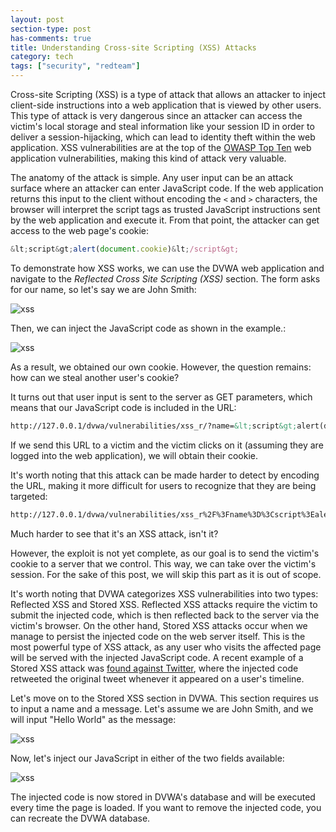 ```yaml
---
layout: post
section-type: post
has-comments: true
title: Understanding Cross-site Scripting (XSS) Attacks
category: tech
tags: ["security", "redteam"]
---
```


Cross-site Scripting (XSS) is a type of attack that allows an attacker to inject
client-side instructions into a web application that is viewed by other users.
This type of attack is very dangerous since an attacker can access the victim's
local storage and steal information like your session ID in order to deliver a
session-hijacking, which can lead to identity theft within the web application.
XSS vulnerabilities are at the top of the
[OWASP Top Ten](https://www.owasp.org/index.php/Category:OWASP_Top_Ten_Project#tab=OWASP_Top_10_for_2017_Release_Candidate)
web application vulnerabilities, making this kind of attack very valuable.

The anatomy of the attack is simple. Any user input can be an attack surface
where an attacker can enter JavaScript code. If the web application returns this
input to the client without encoding the `<` and `>` characters, the browser
will interpret the script tags as trusted JavaScript instructions sent by the
web application and execute it. From that point, the attacker can get access to
the web page's cookie:

```javascript
&lt;script&gt;alert(document.cookie)&lt;/script&gt;
```

To demonstrate how XSS works, we can use the DVWA web application and navigate
to the _Reflected Cross Site Scripting (XSS)_ section. The form asks for our
name, so let's say we are John Smith:

![xss](/img/posts/xss/xss-0.png)

Then, we can inject the JavaScript code as shown in the example.:

![xss](/img/posts/xss/xss-1.png)

As a result, we obtained our own cookie. However, the question remains: how can
we steal another user's cookie?

It turns out that user input is sent to the server as GET parameters, which
means that our JavaScript code is included in the URL:

```html
http://127.0.0.1/dvwa/vulnerabilities/xss_r/?name=&lt;script&gt;alert(document.cookie)&lt;/script&gt;
```

If we send this URL to a victim and the victim clicks on it (assuming they are
logged into the web application), we will obtain their cookie.

It's worth noting that this attack can be made harder to detect by encoding the
URL, making it more difficult for users to recognize that they are being
targeted:

```html
http://127.0.0.1/dvwa/vulnerabilities/xss_r%2F%3Fname%3D%3Cscript%3Ealert(document.cookie)%3C%2Fscript%3E%0A%0A
```

Much harder to see that it's an XSS attack, isn't it?

However, the exploit is not yet complete, as our goal is to send the victim's
cookie to a server that we control. This way, we can take over the victim's
session. For the sake of this post, we will skip this part as it is out of
scope.

It's worth noting that DVWA categorizes XSS vulnerabilities into two types:
Reflected XSS and Stored XSS. Reflected XSS attacks require the victim to submit
the injected code, which is then reflected back to the server via the victim's
browser. On the other hand, Stored XSS attacks occur when we manage to persist
the injected code on the web server itself. This is the most powerful type of
XSS attack, as any user who visits the affected page will be served with the
injected JavaScript code. A recent example of a Stored XSS attack was
[found against Twitter](https://www.youtube.com/watch?v=zv0kZKC6GAM&feature=youtu.be),
where the injected code retweeted the original tweet whenever it appeared on a
user's timeline.

Let's move on to the Stored XSS section in DVWA. This section requires us to
input a name and a message. Let's assume we are John Smith, and we will input
"Hello World" as the message:

![xss](/img/posts/xss/xss-2.png)

Now, let's inject our JavaScript in either of the two fields available:

![xss](/img/posts/xss/xss-3.png)

The injected code is now stored in DVWA's database and will be executed every
time the page is loaded. If you want to remove the injected code, you can
recreate the DVWA database.
